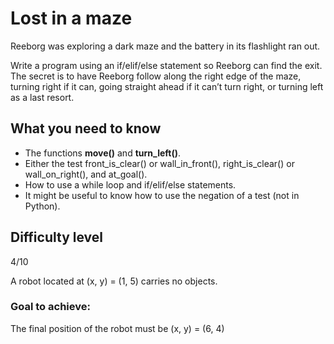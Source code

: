 # Lost in a maze
Reeborg was exploring a dark maze and the battery in its flashlight ran out.

Write a program using an if/elif/else statement so Reeborg can find the exit. The secret is to have Reeborg follow along the right edge of the maze, turning right if it can, going straight ahead if it can’t turn right, or turning left as a last resort.

## What you need to know
* The functions **move()** and **turn_left()**.
* Either the test front_is_clear() or wall_in_front(), right_is_clear() or wall_on_right(), and at_goal().
* How to use a while loop and if/elif/else statements.
* It might be useful to know how to use the negation of a test (not in Python).

## Difficulty level
4/10

A robot located at (x, y) = (1, 5) carries no objects.

### Goal to achieve:
The final position of the robot must be (x, y) = (6, 4)
